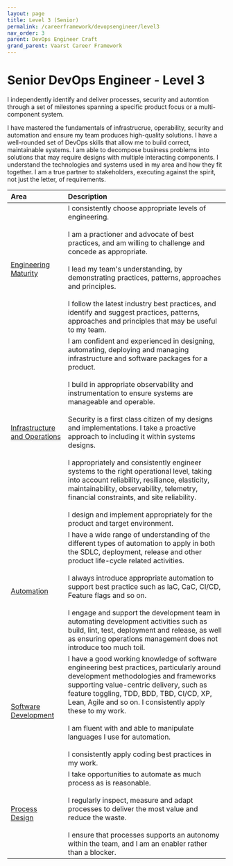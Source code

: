 ```yaml
---
layout: page
title: Level 3 (Senior)
permalink: /careerframework/devopsengineer/level3
nav_order: 3
parent: DevOps Engineer Craft
grand_parent: Vaarst Career Framework
---
```


# Senior DevOps Engineer - Level 3

I independently identify and deliver processes, security and automtion through a set of milestones spanning a specific product focus or a multi-component system. 

I have mastered the fundamentals of infrastrucrue, operability, security and automation and ensure my team produces high-quality solutions. I have a well-rounded set of DevOps skills that allow me to build correct, maintainable systems. I am able to decompose business problems into solutions that may require designs with multiple interacting components. I understand the technologies and systems used in my area and how they fit together. I am a true partner to stakeholders, executing against the spirit, not just the letter, of requirements.	


|Area          | Description       |
|:-------------|:------------------|
| [Engineering Maturity](/careerframework/devopsengineer#engineering-maturity) | I consistently choose appropriate levels of engineering. <br><br> I am a practioner and advocate of best practices, and am willing to challenge and concede as appropriate. <br><br> I lead my team's understanding, by demonstrating practices, patterns, approaches and principles. <br><br> I follow the latest industry best practices, and identify and suggest practices, patterns, approaches and principles that may be useful to my team. |
| [Infrastructure and Operations](/careerframework/devopsengineer#infrastructure-and-operations) | I am confident and experienced in designing, automating, deploying and managing infrastructure and software packages for a product. <br><br> I build in appropriate observability and instrumentation to ensure systems are manageable and operable. <br><br> Security is a first class citizen of my designs and implementations. I take a proactive approach to including it within systems designs. <br><br> I appropriately and consistently engineer systems to the right operational level, taking into account reliability, resiliance, elasticity, maintainability, observability, telemetry, financial constraints, and site reliability. <br><br> I design and implement appropriately for the product and target environment. |
| [Automation](/careerframework/devopsengineer#automation) | I have a wide range of understanding of the different types of automation to apply in both the SDLC, deployment, release and other product life-cycle related activities. <br><br> I always introduce appropriate automation to support best practice such as IaC, CaC, CI/CD, Feature flags and so on. <br><br> I engage and support the development team in automating development activities such as build, lint, test, deployment and release, as well as ensuring operations management does not introduce too much toil. |
| [Software Development](/careerframework/devopsengineer#software-development) | I have a good working knowledge of software engineering best practices, particularly around development methodologies and frameworks supporting value-centric delivery, such as feature toggling, TDD, BDD, TBD, CI/CD, XP, Lean, Agile and so on. I consistently apply these to my work. <br><br> I am fluent with and able to manipulate languages I use for automation. <br><br> I consistently apply coding best practices in my work. |
| [Process Design](/careerframework/devopsengineer#process-design) | I take opportunities to automate as much process as is reasonable. <br><br> I regularly inspect, measure and adapt processes to deliver the most value and reduce the waste. <br><br> I ensure that processes supports an autonomy within the team, and I am an enabler rather than a blocker. |
